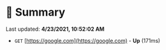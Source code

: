 # 📖 Summary
Last updated: **4/23/2021, 10:52:02 AM**

- `GET` [https://google.com](https://google.com) - **Up** (171ms)
